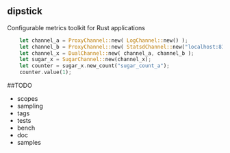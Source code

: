 dipstick
--------
Configurable metrics toolkit for Rust applications

```rust
    let channel_a = ProxyChannel::new( LogChannel::new() );
    let channel_b = ProxyChannel::new( StatsdChannel::new("localhost:8125", "hello.").unwrap() );
    let channel_x = DualChannel::new( channel_a, channel_b );
    let sugar_x = SugarChannel::new(channel_x);
    let counter = sugar_x.new_count("sugar_count_a");
    counter.value(1);
```

##TODO
- scopes
- sampling
- tags
- tests
- bench
- doc
- samples